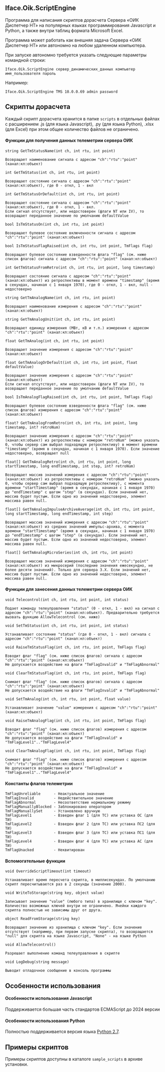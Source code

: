 ## Iface.Oik.ScriptEngine

Программа для написания скриптов дорасчета Сервера «ОИК Диспетчер НТ» на популярных языках программирования Javascript и Python, а также внутри таблиц формата Microsoft Excel.

Программа может работать как внешняя задача Сервера «ОИК Диспетчер НТ» или автономно на любом удаленном компьютера.

При запуске автономно требуется указать следующие параметры командной строки:

    Iface.Oik.ScriptEngine сервер_динамических_данных компьютер имя_пользователя пароль
    
Например:

    Iface.Oik.ScriptEngine TMS 10.0.0.69 admin password

## Скрипты дорасчета

Каждый скрипт дорасчета хранится в папке `scripts` в отдельных файлах с расширением .js (для языка Javascript), .py (для языка Python), .xlsx (для Excel) при этом общее количество файлов не ограничено.



#### Функции для получения данных телеметрии сервера ОИК

```
string GetTmStatusName(int ch, int rtu, int point)

Возвращает наименование сигнала с адресом "ch":"rtu":"point" (канал:кп:объект)
```

```
int GetTmStatus(int ch, int rtu, int point)

Возвращает состояние сигнала с адресом "ch":"rtu":"point" (канал:кп:объект), где 0 - откл, 1 - вкл 
```

```
int GetTmStatusOrDefault(int ch, int rtu, int point)

Возвращает состояние сигнала с адресом "ch":"rtu":"point" (канал:кп:объект), где 0 - откл, 1 - вкл. 
Если сигнал отсутствует, или недостоверен (флаги NT или IV), то возвращает переданное значение по умолчанию defaultValue
```

```
bool IsTmStatusOn(int ch, int rtu, int point)

Возвращает булевое состояние включенности сигнала с адресом "ch":"rtu":"point" (канал:кп:объект)
```

```
bool IsTmStatusFlagRaised(int ch, int rtu, int point, TmFlags flag)

Возвращает булевое состояние взведенности флага "flag" (см. ниже список флагов) сигнала с адресом "ch":"rtu":"point" (канал:кп:объект)
```

```
int GetTmStatusFromRetro(int ch, int rtu, int point, long timestamp)

Возвращает состояние сигнала с адресом "ch":"rtu":"point" (канал:кп:объект) из ретроспективы в момент времени "timestamp" (время в секундах, начиная с 1 января 1970), где 0 - откл, 1 - вкл, null - недостоверно
```

```
string GetTmAnalogName(int ch, int rtu, int point)

Возвращает наименование измерения с адресом "ch":"rtu":"point" (канал:кп:объект)
```

```
string GetTmAnalogUnit(int ch, int rtu, int point)

Возвращает единицу измерения (МВт, кВ и т.п.) измерения с адресом "ch":"rtu":"point" (канал:кп:объект)
```

```
float GetTmAnalog(int ch, int rtu, int point)

Возвращает значение измерения с адресом "ch":"rtu":"point" (канал:кп:объект)
```

```
float GetTmAnalogOrDefault(int ch, int rtu, int point, float defaultValue)

Возвращает значение измерения с адресом "ch":"rtu":"point" (канал:кп:объект)
Если сигнал отсутствует, или недостоверен (флаги NT или IV), то возвращает переданное значение по умолчанию defaultValue
```

```
bool IsTmAnalogFlagRaised(int ch, int rtu, int point, TmFlags flag)

Возвращает булевое состояние взведенности флага "flag" (см. ниже список флагов) измерения с адресом "ch":"rtu":"point" (канал:кп:объект)
```

```
float? GetTmAnalogFromRetro(int ch, int rtu, int point, long timestamp, int? retroNum)

Возвращает значение измерения с адресом "ch":"rtu":"point" (канал:кп:объект) из ретроспективы с номером "retroNum" (можно указать 0, чтобы сервер сам выбрал подходящую ретроспективу) в момент времени "timestamp" (время в секундах, начиная с 1 января 1970). Если значение недостоверно, возвращает null
```

```
float[] GetTmAnalogRetro(int ch, int rtu, int point, long startTimestamp, long endTimestamp, int step, int? retroNum)

Возвращает массив значений измерения с адресом "ch":"rtu":"point" (канал:кп:объект) из ретроспективы с номером "retroNum" (можно указать 0, чтобы сервер сам выбрал подходящую ретроспективу), с момента времени "startTimestamp" (время в секундах, начиная с 1 января 1970) до "endTimestamp" с шагом "step" (в секундах). Если значений нет, массив будет пустым. Если одно из значений недостоверно, элемент массива равен null.
```

```
float[] GetTmAnalogImpulseArchiveAverage(int ch, int rtu, int point, long startTimestamp, long endTimestamp, int step)

Возвращает массив значений измерения с адресом "ch":"rtu":"point" (канал:кп:объект) из средних значений импульс-архива, с момента времени "startTimestamp" (время в секундах, начиная с 1 января 1970) до "endTimestamp" с шагом "step" (в секундах). Если значений нет, массив будет пустым. Если одно из значений недостоверно, элемент массива равен null.
```

```
float[] GetTmAnalogMicroSeries(int ch, int rtu, int point)

Возвращает массив значений измерения с адресом "ch":"rtu":"point" (канал:кп:объект) из микросерий (последние значения ежесекундно, не более десяти значений). Только для сервера 3.Х. Если значений нет, массив будет пустым. Если одно из значений недостоверно, элемент массива равен null.
```

#### Функции для занесения данных телеметрии сервера ОИК

```
void Telecontrol(int ch, int rtu, int point, int status)

Подает команду телеуправления "status" (0 - откл, 1 - вкл) на сигнал с адресом "ch":"rtu":"point" (канал:кп:объект). Предварительно требуется вызвать функцию AllowTelecontrol (см. ниже)
```

```
void SetTmStatus(int ch, int rtu, int point, int status)

Устанавливает состояние "status" (где 0 - откл, 1 - вкл) сигнала с адресом "ch":"rtu":"point" (канал:кп:объект)
```

```
void RaiseTmStatusFlag(int ch, int rtu, int point, TmFlags flag)

Взводит флаг "flag" (см. ниже список флагов) сигнала с адресом "ch":"rtu":"point" (канал:кп:объект)
Не допускается воздействие на флаги "TmFlagInvalid" и "TmFlagAbnormal" 
```

```
void ClearTmStatusFlag(int ch, int rtu, int point, TmFlags flag)

Снимает флаг "flag" (см. ниже список флагов) сигнала с адресом "ch":"rtu":"point" (канал:кп:объект)
Не допускается воздействие на флаги "TmFlagInvalid" и "TmFlagAbnormal" 
```

```
void SetTmAnalog(int ch, int rtu, int point, float value)

Устанавливает значение "value" измерения с адресом "ch":"rtu":"point" (канал:кп:объект)
```

```
void RaiseTmAnalogFlag(int ch, int rtu, int point, TmFlags flag)

Взводит флаг "flag" (см. ниже список флагов) измерения с адресом "ch":"rtu":"point" (канал:кп:объект)
Не допускается воздействие на флаги "TmFlagInvalid" и "TmFlagLevel1".."TmFlagLevel4"
```

```
void ClearTmAnalogFlag(int ch, int rtu, int point, TmFlags flag)

Снимает флаг "flag" (см. ниже список флагов) измерения с адресом "ch":"rtu":"point" (канал:кп:объект)
Не допускается воздействие на флаги "TmFlagInvalid" и "TmFlagLevel1".."TmFlagLevel4"
```


#### Константы флагов телеметрии

```
TmFlagUnreliable      - Неактуальное значение
TmFlagInvalid         - Недействительное значение
TmFlagAbnormal        - Несоответствие нормальному режиму
TmFlagManuallyBlocked - Заблокировано оператором
TmFlagManuallySet     - Установлено вручную
TmFlagLevel1          - Взведен флаг 1 (для ТС) или уставка ОС (для ТИ)
TmFlagLevel2          - Взведен флаг 2 (для ТС) или уставка ПС2 (для ТИ)
TmFlagLevel3          - Взведен флаг 3 (для ТС) или уставка ПС1 (для ТИ)
TmFlagLevel4          - Взведен флаг 4 (для ТС) или уставка АС (для ТИ)
TmFlagUnacked         - Неквитирован
```

#### Вспомогательные функции

```
void OverrideScriptTimeout(int timeout)

Устанавливает время пересчета скрипта, в миллисекундах. По умолчанию скрипт пересчитывается раз в 2 секунды (значение 2000).
```

```
void WriteToStorage(string key, object value)

Записывает значение "value" (любого типа) в хранилище с ключом "key". Количество возможных ключей внутри не ограничено. Ячейки каждого скрипта полностью не зависимы друг от друга.  
```

```
object ReadFromStorage(string key)

Возвращает значение из хранилища с ключом "key". Если значение отсутствует (например, при первом запуске скрипта), то возвращается "null" для скрипта на языке Javascript, "None" - на языке Python
```

```
void AllowTelecontrol()

Разрешает выполнение команд телеуправления в скрипте
```

```
void LogDebug(string message)

Выводит отладочное сообщение в консоль программы
```

## Особенности использования 

#### Особенности использования Javascript

Поддерживается большая часть стандартов ECMAScript до 2024 версии

#### Особенности использования Python

Полностью поддерживается версия языка [Python 2.7](https://www.python.org/download/releases/2.7/).

## Примеры скриптов
Примеры скриптов доступны в каталоге `sample_scripts` в архиве установки.